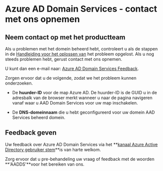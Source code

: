 <properties
    pageTitle="Azure Active Directory Domain Services: Contact met ons op | Microsoft Azure"
    description="Neem contact op met het productteam Azure AD Domain Services"
    services="active-directory-ds"
    documentationCenter=""
    authors="mahesh-unnikrishnan"
    manager="stevenpo"
    editor="curtand"/>

<tags
    ms.service="active-directory-ds"
    ms.workload="identity"
    ms.tgt_pltfrm="na"
    ms.devlang="na"
    ms.topic="article"
    ms.date="09/21/2016"
    ms.author="maheshu"/>


# <a name="azure-ad-domain-services---contact-us"></a>Azure AD Domain Services - contact met ons opnemen

## <a name="contact-the-product-team"></a>Neem contact op met het productteam
Als u problemen met het domein beheerd hebt, controleert u als de stappen in de [Handleiding voor het oplossen van](active-directory-ds-troubleshooting.md) het probleem opgelost. Als u nog steeds problemen hebt, gerust contact met ons opnemen.

U kunt dan een e-mail naar: [Azure AD Domain Services Feedback](mailto:aaddsfb@microsoft.com).

Zorgen ervoor dat u de volgende, zodat we het probleem kunnen onderzoeken.

- De **huurder-ID** voor de map Azure AD. De huurder-ID is de GUID u in de adresbalk van de browser merkt wanneer u naar de pagina navigeren vanaf waar u AAD Domain Services voor uw map inschakelen.

- De **DNS-domeinnaam** die u hebt geconfigureerd voor uw domein AAD Services beheerd domein.


## <a name="provide-feedback"></a>Feedback geven
Uw feedback over Azure AD Domain Services via het **[kanaal Azure Active Directory gebruiker stem](https://feedback.azure.com/forums/169401-azure-active-directory/)**is van harte welkom.

Zorg ervoor dat u pre-behandeling uw vraag of feedback met de woorden **'AADDS'**voor het bereiken van ons.
